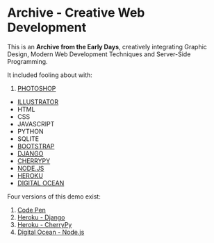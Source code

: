 # Archive - Creative Web Development

This is an **__Archive from the Early Days__**, creatively integrating Graphic Design, Modern Web Development Techniques and Server-Side Programming.

It included fooling about with:

1. [PHOTOSHOP](http://www.adobe.com/africa/products/photoshop.html)
- [ILLUSTRATOR](http://www.adobe.com/africa/products/illustrator.html)
- HTML
- CSS
- JAVASCRIPT
- PYTHON
- SQLITE
- [BOOTSTRAP](http://getbootstrap.com/)
- [DJANGO](https://www.djangoproject.com/)
- [CHERRYPY](http://www.cherrypy.org/)
- [NODE.JS](https://nodejs.org/en/)
- [HEROKU](https://www.heroku.com/)
- [DIGITAL OCEAN](https://www.digitalocean.com/)

Four versions of this demo exist:

1. [Code Pen](http://codepen.io/vamtiger/full/VaBVZM/)
2. [Heroku - Django](http://vamtiger.herokuapp.com/)
3. [Heroku - CherryPy](http://vamtigercherrypy.herokuapp.com/)
4. [Digital Ocean - Node.js](http://vamtiger.com)
